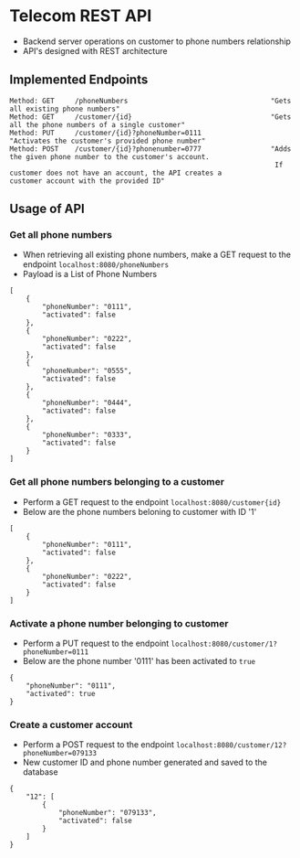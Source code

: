 # Telecom REST API

- Backend server operations on customer to phone numbers relationship
- API's designed with REST architecture

## Implemented Endpoints

```$xslt
Method: GET     /phoneNumbers                                   "Gets all existing phone numbers"
Method: GET     /customer/{id}                                  "Gets all the phone numbers of a single customer"
Method: PUT     /customer/{id}?phoneNumber=0111                 "Activates the customer's provided phone number"
Method: POST    /customer/{id}?phonenumber=0777                 "Adds the given phone number to the customer's account.
                                                                 If customer does not have an account, the API creates a                                                                      customer account with the provided ID"
```                                                
                                                
## Usage of API
### Get all phone numbers

- When retrieving all existing phone numbers, make a GET request to the endpoint `localhost:8080/phoneNumbers`
- Payload is a List of Phone Numbers
```
[
    {
        "phoneNumber": "0111",
        "activated": false
    },
    {
        "phoneNumber": "0222",
        "activated": false
    },
    {
        "phoneNumber": "0555",
        "activated": false
    },
    {
        "phoneNumber": "0444",
        "activated": false
    },
    {
        "phoneNumber": "0333",
        "activated": false
    }
]
```

### Get all phone numbers belonging to a customer

- Perform a GET request to the endpoint `localhost:8080/customer{id}`
- Below are the phone numbers beloning to customer with ID '1'
```
[
    {
        "phoneNumber": "0111",
        "activated": false
    },
    {
        "phoneNumber": "0222",
        "activated": false
    }
]
```

### Activate a phone number belonging to customer

- Perform a PUT request to the endpoint `localhost:8080/customer/1?phoneNumber=0111`
- Below are the phone number '0111' has been activated to `true`
```
{
    "phoneNumber": "0111",
    "activated": true
}
```

### Create a customer account

- Perform a POST request to the endpoint `localhost:8080/customer/12?phoneNumber=079133`
- New customer ID and phone number generated and saved to the database
```
{
    "12": [
        {
            "phoneNumber": "079133",
            "activated": false
        }
    ]
}
```



